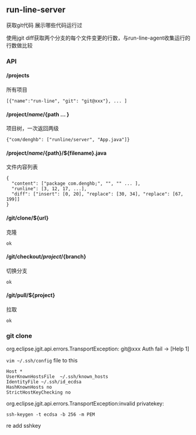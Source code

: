 ## run-line-server

获取git代码
展示哪些代码运行过

使用jgit diff获取两个分支的每个文件变更的行数，与run-line-agent收集运行的行数做比较


### API


#### /projects
所有项目
```
[{"name":"run-line", "git": "git@xxx"}, ... ]
```

#### /project/${name}/${path ... }
项目树，一次返回两级
```
{"com/denghb": ["runline/server", "App.java"]}
```

#### /project/${name}/${path}/${filename}.java
文件内容列表
```
{
  "content": ["package com.denghb;", "", "" ... ],
  "runline": [3, 12, 17, ...],
  "diff": ["insert": [0, 20], "replace": [30, 34], "replace": [67, 199]]
}
```

#### /git/clone/${url}
克隆
```
ok
```

#### /git/checkout/${project}/${branch}
切换分支
```
ok
```

#### /git/pull/${project}
拉取
```
ok
```


### git clone 
org.eclipse.jgit.api.errors.TransportException: git@xxx Auth fail -> [Help 1]

`vim ~/.ssh/config` file to this
```
Host *
UserKnownHostsFile  ~/.ssh/known_hosts  
IdentityFile ~/.ssh/id_ecdsa  
HashKnownHosts no
StrictHostKeyChecking no
```

org.eclipse.jgit.api.errors.TransportException:invalid privatekey:
```
ssh-keygen -t ecdsa -b 256 -m PEM
```
re add sshkey



